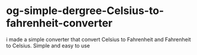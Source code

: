 # og-simple-dergree-Celsius-to-fahrenheit-converter
i made a simple converter that convert Celsius to Fahrenheit and Fahrenheit to Celsius. Simple and easy to use 
